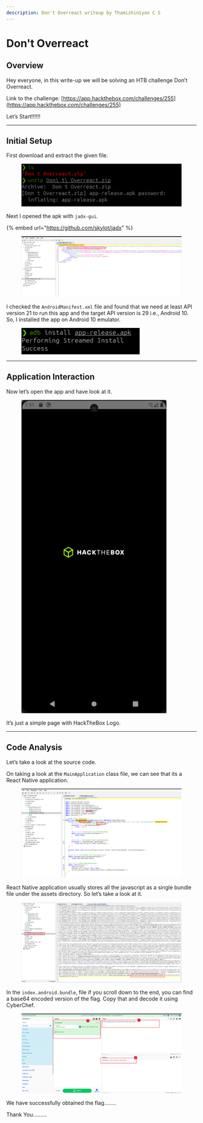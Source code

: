 ```yaml
---
description: Don't Overreact writeup by Thamizhiniyan C S
---
```


# Don't Overreact

## Overview

Hey everyone, in this write-up we will be solving an HTB challenge Don’t Overreact.

Link to the challenge: [https://app.hackthebox.com/challenges/255](https://app.hackthebox.com/challenges/255)

Let’s Start!!!!!!

***

## Initial Setup

First download and extract the given file.

<figure><img src="../../.gitbook/assets/Untitled (9).png" alt=""><figcaption></figcaption></figure>

Next I opened the apk with `jadx-gui`.

{% embed url="https://github.com/skylot/jadx" %}

<figure><img src="../../.gitbook/assets/Untitled 1 (10).png" alt=""><figcaption></figcaption></figure>

I checked the `AndroidManifest.xml` file and found that we need at least API version 21 to run this app and the target API version is 29 i.e., Android 10. So, I installed the app on Android 10 emulator.

<figure><img src="../../.gitbook/assets/Untitled 2 (9).png" alt=""><figcaption></figcaption></figure>

***

## Application Interaction

Now let’s open the app and have look at it.

<figure><img src="../../.gitbook/assets/Untitled 3 (10).png" alt=""><figcaption></figcaption></figure>

It’s just a simple page with HackTheBox Logo.

***

## Code Analysis

Let’s take a look at the source code.

On taking a look at the `MainApplication` class file, we can see that its a React Native application.

<figure><img src="../../.gitbook/assets/Untitled 4 (10).png" alt=""><figcaption></figcaption></figure>

React Native application usually stores all the javascript as a single bundle file under the assets directory. So let’s take a look at it.

<figure><img src="../../.gitbook/assets/Untitled 5 (10).png" alt=""><figcaption></figcaption></figure>

In the `index.android.bundle`, file if you scroll down to the end, you can find a base64 encoded version of the flag. Copy that and decode it using CyberChef.

<figure><img src="../../.gitbook/assets/Untitled 6 (10).png" alt=""><figcaption></figcaption></figure>

We have successfully obtained the flag……..

Thank You………
